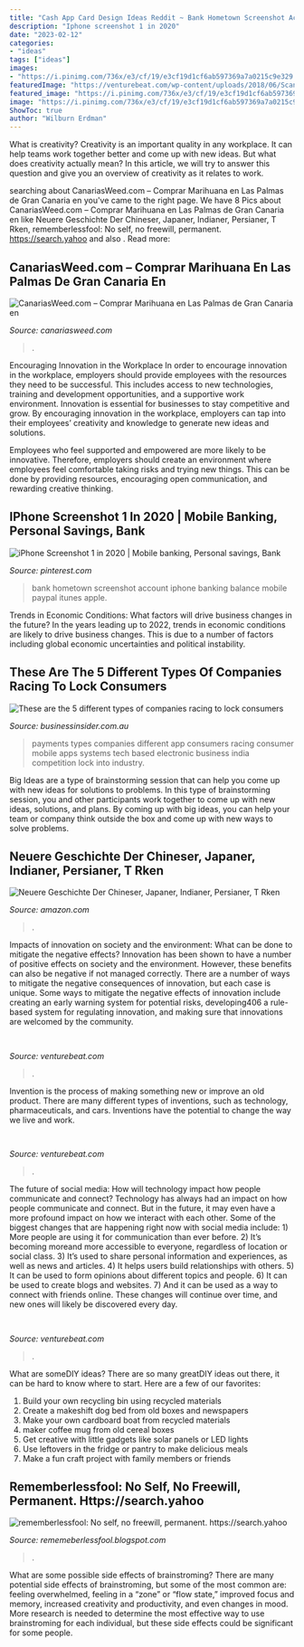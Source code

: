 ```yaml
---
title: "Cash App Card Design Ideas Reddit ~ Bank Hometown Screenshot Account Iphone Banking Balance Mobile Paypal Itunes Apple"
description: "Iphone screenshot 1 in 2020"
date: "2023-02-12"
categories:
- "ideas"
tags: ["ideas"]
images:
- "https://i.pinimg.com/736x/e3/cf/19/e3cf19d1cf6ab597369a7a0215c9e329.jpg"
featuredImage: "https://venturebeat.com/wp-content/uploads/2018/06/Scan-image.jpg?w=800"
featured_image: "https://i.pinimg.com/736x/e3/cf/19/e3cf19d1cf6ab597369a7a0215c9e329.jpg"
image: "https://i.pinimg.com/736x/e3/cf/19/e3cf19d1cf6ab597369a7a0215c9e329.jpg"
ShowToc: true
author: "Wilburn Erdman"
---
```



What is creativity?
Creativity is an important quality in any workplace. It can help teams work together better and come up with new ideas. But what does creativity actually mean? In this article, we will try to answer this question and give you an overview of creativity as it relates to work.

	

		
searching about CanariasWeed.com – Comprar Marihuana en Las Palmas de Gran Canaria en you've came to the right page. We have 8 Pics about CanariasWeed.com – Comprar Marihuana en Las Palmas de Gran Canaria en like Neuere Geschichte Der Chineser, Japaner, Indianer, Persianer, T Rken, rememberlessfool: No self, no freewill, permanent. https://search.yahoo and also . Read more:
		
    
## CanariasWeed.com – Comprar Marihuana En Las Palmas De Gran Canaria En

<img loading=lazy src="https://canariasweed.com/wp-content/uploads/2020/09/20200904_203329-1-scaled.jpg" onerror="this.onerror=null;this.src='https://tse4.mm.bing.net/th?id=OIP.QE4G7_SbyoN--AXMuI4XzwHaJ5&amp;pid=15.1';" alt="CanariasWeed.com – Comprar Marihuana en Las Palmas de Gran Canaria en">

_Source: canariasweed.com_

>. 

	

Encouraging Innovation in the Workplace
In order to encourage innovation in the workplace, employers should provide employees with the resources they need to be successful. This includes access to new technologies, training and development opportunities, and a supportive work environment.
Innovation is essential for businesses to stay competitive and grow. By encouraging innovation in the workplace, employers can tap into their employees’ creativity and knowledge to generate new ideas and solutions.

Employees who feel supported and empowered are more likely to be innovative. Therefore, employers should create an environment where employees feel comfortable taking risks and trying new things. This can be done by providing resources, encouraging open communication, and rewarding creative thinking.

    
## IPhone Screenshot 1 In 2020 | Mobile Banking, Personal Savings, Bank

<img loading=lazy src="https://i.pinimg.com/736x/e3/cf/19/e3cf19d1cf6ab597369a7a0215c9e329.jpg" onerror="this.onerror=null;this.src='https://tse2.mm.bing.net/th?id=OIP.vtAj_aG-c3VQSBLhwiLJtgAAAA&amp;pid=15.1';" alt="iPhone Screenshot 1 in 2020 | Mobile banking, Personal savings, Bank">

_Source: pinterest.com_

>bank hometown screenshot account iphone banking balance mobile paypal itunes apple. 

	

Trends in Economic Conditions: What factors will drive business changes in the future?
In the years leading up to 2022, trends in economic conditions are likely to drive business changes. This is due to a number of factors including global economic uncertainties and political instability.

    
## These Are The 5 Different Types Of Companies Racing To Lock Consumers

<img loading=lazy src="https://static.businessinsider.com/image/54de1ce56bb3f7bc0f6c717d/image.jpg" onerror="this.onerror=null;this.src='https://tse4.mm.bing.net/th?id=OIP.vWz4_K-uPp2Hl5khksyZOgHaFj&amp;pid=15.1';" alt="These are the 5 different types of companies racing to lock consumers">

_Source: businessinsider.com.au_

>payments types companies different app consumers racing consumer mobile apps systems tech based electronic business india competition lock into industry. 

	

Big Ideas are a type of brainstorming session that can help you come up with new ideas for solutions to problems. In this type of brainstorming session, you and other participants work together to come up with new ideas, solutions, and plans. By coming up with big ideas, you can help your team or company think outside the box and come up with new ways to solve problems.

    
## Neuere Geschichte Der Chineser, Japaner, Indianer, Persianer, T Rken

<img loading=lazy src="https://images-na.ssl-images-amazon.com/images/I/51PP2rFu4NL._SX218_BO1,204,203,200_QL40_.jpg" onerror="this.onerror=null;this.src='https://tse3.mm.bing.net/th?id=OIP.5MuJDA9wZ9D_9NXRBYvOzAAAAA&amp;pid=15.1';" alt="Neuere Geschichte Der Chineser, Japaner, Indianer, Persianer, T Rken">

_Source: amazon.com_

>. 

	

Impacts of innovation on society and the environment: What can be done to mitigate the negative effects?
Innovation has been shown to have a number of positive effects on society and the environment. However, these benefits can also be negative if not managed correctly. There are a number of ways to mitigate the negative consequences of innovation, but each case is unique. Some ways to mitigate the negative effects of innovation include creating an early warning system for potential risks, developing406
a rule-based system for regulating innovation, and making sure that innovations are welcomed by the community.

    
## 

<img loading=lazy src="https://venturebeat.com/wp-content/uploads/2018/06/Scan-image.jpg?w=800" onerror="this.onerror=null;this.src='https://tse3.mm.bing.net/th?id=OIP.fXyGAlvz-e3kQpni8Lv-dAHaE7&amp;pid=15.1';" alt="">

_Source: venturebeat.com_

>. 

	

Invention is the process of making something new or improve an old product. There are many different types of inventions, such as technology, pharmaceuticals, and cars. Inventions have the potential to change the way we live and work.

    
## 

<img loading=lazy src="https://venturebeat.com/wp-content/uploads/2019/09/PortalTV_Superframe_1.jpg?w=800" onerror="this.onerror=null;this.src='https://tse3.mm.bing.net/th?id=OIP.Bdz4726lThVkMUL9C2deqQHaE0&amp;pid=15.1';" alt="">

_Source: venturebeat.com_

>. 

	

The future of social media: How will technology impact how people communicate and connect?
Technology has always had an impact on how people communicate and connect. But in the future, it may even have a more profound impact on how we interact with each other. Some of the biggest changes that are happening right now with social media include: 1) More people are using it for communication than ever before. 2) It’s becoming moreand more accessible to everyone, regardless of location or social class. 3) It’s used to share personal information and experiences, as well as news and articles. 4) It helps users build relationships with others. 5) It can be used to form opinions about different topics and people. 6) It can be used to create blogs and websites. 7) And it can be used as a way to connect with friends online. These changes will continue over time, and new ones will likely be discovered every day.

    
## 

<img loading=lazy src="https://venturebeat.com/wp-content/uploads/2018/06/iPad-YouTube-Sharing.jpg?w=800" onerror="this.onerror=null;this.src='https://tse1.mm.bing.net/th?id=OIP.aosGBiSwfQX0AHno56hl5QHaFO&amp;pid=15.1';" alt="">

_Source: venturebeat.com_

>. 

	

What are someDIY ideas?
There are so many greatDIY ideas out there, it can be hard to know where to start. Here are a few of our favorites: 
1. Build your own recycling bin using recycled materials 
2. Create a makeshift dog bed from old boxes and newspapers 
3. Make your own cardboard boat from recycled materials 
4. maker coffee mug from old cereal boxes 
5. Get creative with little gadgets like solar panels or LED lights 
6. Use leftovers in the fridge or pantry to make delicious meals 
7. Make a fun craft project with family members or friends 

    
## Rememberlessfool: No Self, No Freewill, Permanent. Https://search.yahoo

<img loading=lazy src="https://1.bp.blogspot.com/-CyaricRHEkw/XgvbtisTh_I/AAAAAAAAb2I/ZY_ewffLqYc-z7PxA_6197drchPKe0abQCLcBGAsYHQ/s320/Untitled114.png" onerror="this.onerror=null;this.src='https://tse4.mm.bing.net/th?id=OIP.g39zvaGFWPGDCk0pe3UCDQAAAA&amp;pid=15.1';" alt="rememberlessfool: No self, no freewill, permanent. https://search.yahoo">

_Source: rememeberlessfool.blogspot.com_

>. 

	

What are some possible side effects of brainstroming?
There are many potential side effects of brainstroming, but some of the most common are: feeling overwhelmed, feeling in a “zone” or “flow state,” improved focus and memory, increased creativity and productivity, and even changes in mood. More research is needed to determine the most effective way to use brainstroming for each individual, but these side effects could be significant for some people.

